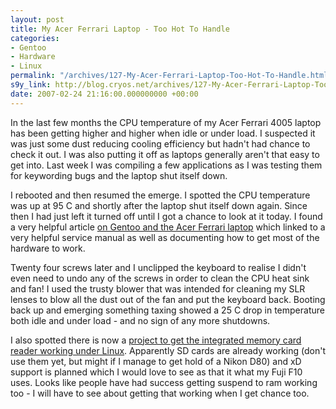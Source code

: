 ```yaml
---
layout: post
title: My Acer Ferrari Laptop - Too Hot To Handle
categories:
- Gentoo
- Hardware
- Linux
permalink: "/archives/127-My-Acer-Ferrari-Laptop-Too-Hot-To-Handle.html"
s9y_link: http://blog.cryos.net/archives/127-My-Acer-Ferrari-Laptop-Too-Hot-To-Handle.html
date: 2007-02-24 21:16:00.000000000 +00:00
---
```

<span><p>In the last few months the CPU temperature of my Acer Ferrari 4005 laptop has been getting higher and higher when idle or under load. I suspected it was just some dust reducing cooling efficiency but hadn't had chance to check it out. I was also putting it off as laptops generally aren't that easy to get into. Last week I was compiling a few applications as I was testing them for keywording bugs and the laptop shut itself down.</p>

<p>I rebooted and then resumed the emerge. I spotted the CPU temperature was up at 95 C and shortly after the laptop shut itself down again. Since then I had just left it turned off until I got a chance to look at it today. I found a very helpful article <a href=" http://gentoo-wiki.com/HARDWARE_Gentoo_Acer_Ferrari_4005WLMi_Manual">on Gentoo and the Acer Ferrari laptop</a> which linked to a very helpful service manual as well as documenting how to get most of the hardware to work.</p>

<p>Twenty four screws later and I unclipped the keyboard to realise I didn't even need to undo any of the screws in order to clean the CPU heat sink and fan! I used the trusty blower that was intended for cleaning my SLR lenses to blow all the dust out of the fan and put the keyboard back. Booting back up and emerging something taxing showed a 25 C drop in temperature both idle and under load - and no sign of any more shutdowns.</p>

<p>I also spotted there is now a <a href="http://tifmxx.berlios.de/">project to get the integrated memory card reader working under Linux</a>. Apparently SD cards are already working (don't use them yet, but might if I manage to get hold of a Nikon D80) and xD support is planned which I would love to see as that it what my Fuji F10 uses. Looks like people have had success getting suspend to ram working too - I will have to see about getting that working when I get chance too.</p></span>
